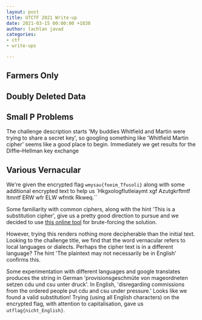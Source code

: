 ```yaml
---
layout: post
title: UTCTF 2021 Write-up
date: 2021-03-15 00:00:00 +1030
author: lachlan javad
categories:
- ctf
- write-ups

---
```

## Farmers Only

## Doubly Deleted Data

## Small P Problems

The challenge description starts 'My buddies Whitfield and Martin were trying to share a secret key', so googling something like 'Whitfield Martin cipher' seems like a good place to begin. Immediately we get results for the Diffie–Hellman key exchange

## Various Vernacular

We're given the encrypted flag `wmysau{foeim_Tfusoli}` along with some additional encrypted text to help us `Hkgxologflutleiaymt xgf Azutgkrftmtf ltmntf ERW wfr ELW wfmtk Rkweq.``

Some familiarity with common ciphers, along with the hint 'This is a substitution cipher', give us a pretty good direction to pursue and we decided to use [this online tool](https://www.boxentriq.com/code-breaking/cryptogram "Substitution Cipher Solver Tool") for brute-forcing the solution. 

However, trying this renders nothing more decipherable than the initial text. Looking to the challenge title, we find that the word vernacular refers to local languages or dialects. Perhaps the cipher text is in a different language? The hint 'The plaintext may not necessarily be in English' confirms this.

Some experimentation with different languages and google translates produces the string in German 'provisionsgeschmüte von mageordneten setzen cdu und csu unter druck'. In English, 'disregarding commissions from the ordered people put cdu and csu under pressure.' Looks like we found a valid substitution! Trying (using all English characters) on the encrypted flag, with attention to capitalisation, gave us `utflag{nicht_English}`.